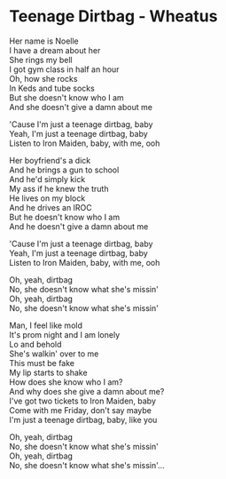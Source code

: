 # Teenage Dirtbag - Wheatus

Her name is Noelle\
I have a dream about her\
She rings my bell\
I got gym class in half an hour\
Oh, how she rocks\
In Keds and tube socks\
But she doesn't know who I am\
And she doesn't give a damn about me

'Cause I'm just a teenage dirtbag, baby\
Yeah, I'm just a teenage dirtbag, baby\
Listen to Iron Maiden, baby, with me, ooh

Her boyfriend's a dick\
And he brings a gun to school\
And he'd simply kick\
My ass if he knew the truth\
He lives on my block\
And he drives an IROC\
But he doesn't know who I am\
And he doesn't give a damn about me

'Cause I'm just a teenage dirtbag, baby\
Yeah, I'm just a teenage dirtbag, baby\
Listen to Iron Maiden, baby, with me, ooh

Oh, yeah, dirtbag\
No, she doesn't know what she's missin'\
Oh, yeah, dirtbag\
No, she doesn't know what she's missin'

Man, I feel like mold\
It's prom night and I am lonely\
Lo and behold\
She's walkin' over to me\
This must be fake\
My lip starts to shake\
How does she know who I am?\
And why does she give a damn about me?\
I've got two tickets to Iron Maiden, baby\
Come with me Friday, don't say maybe\
I'm just a teenage dirtbag, baby, like you

Oh, yeah, dirtbag\
No, she doesn't know what she's missin'\
Oh, yeah, dirtbag\
No, she doesn't know what she's missin'...